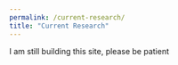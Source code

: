 ```yaml
---
permalink: /current-research/
title: "Current Research"
---
```


I am still building this site, please be patient
